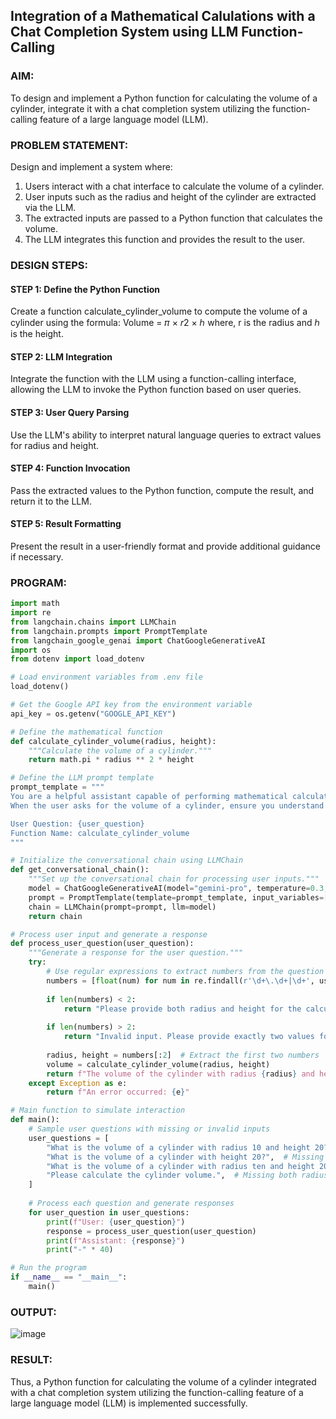 ## Integration of a Mathematical Calulations with a Chat Completion System using LLM Function-Calling

### AIM:
To design and implement a Python function for calculating the volume of a cylinder, integrate it with a chat completion system utilizing the function-calling feature of a large language model (LLM).

### PROBLEM STATEMENT:

Design and implement a system where:

1. Users interact with a chat interface to calculate the volume of a cylinder.
2. User inputs such as the radius and height of the cylinder are extracted via the LLM.
3. The extracted inputs are passed to a Python function that calculates the volume.
4. The LLM integrates this function and provides the result to the user.

### DESIGN STEPS:

#### STEP 1: Define the Python Function
Create a function calculate_cylinder_volume to compute the volume of a cylinder using the formula:
Volume = 𝜋 × 𝑟2 × ℎ
where, r is the radius and ℎ is the height.

#### STEP 2: LLM Integration
Integrate the function with the LLM using a function-calling interface, allowing the LLM to invoke the Python function based on user queries.

#### STEP 3: User Query Parsing
Use the LLM's ability to interpret natural language queries to extract values for radius and height.

#### STEP 4: Function Invocation
Pass the extracted values to the Python function, compute the result, and return it to the LLM.

#### STEP 5: Result Formatting
Present the result in a user-friendly format and provide additional guidance if necessary.

### PROGRAM:

```python
import math
import re
from langchain.chains import LLMChain
from langchain.prompts import PromptTemplate
from langchain_google_genai import ChatGoogleGenerativeAI
import os
from dotenv import load_dotenv

# Load environment variables from .env file
load_dotenv()

# Get the Google API key from the environment variable
api_key = os.getenv("GOOGLE_API_KEY") 

# Define the mathematical function
def calculate_cylinder_volume(radius, height):
    """Calculate the volume of a cylinder."""
    return math.pi * radius ** 2 * height

# Define the LLM prompt template
prompt_template = """
You are a helpful assistant capable of performing mathematical calculations. 
When the user asks for the volume of a cylinder, ensure you understand the input values (radius and height) and use the function `calculate_cylinder_volume` to compute the result.

User Question: {user_question}
Function Name: calculate_cylinder_volume
"""

# Initialize the conversational chain using LLMChain
def get_conversational_chain():
    """Set up the conversational chain for processing user inputs."""
    model = ChatGoogleGenerativeAI(model="gemini-pro", temperature=0.3, google_api_key=api_key)
    prompt = PromptTemplate(template=prompt_template, input_variables=["user_question"])
    chain = LLMChain(prompt=prompt, llm=model)
    return chain

# Process user input and generate a response
def process_user_question(user_question):
    """Generate a response for the user question."""
    try:
        # Use regular expressions to extract numbers from the question
        numbers = [float(num) for num in re.findall(r'\d+\.\d+|\d+', user_question)]
        
        if len(numbers) < 2:
            return "Please provide both radius and height for the calculation."
        
        if len(numbers) > 2:
            return "Invalid input. Please provide exactly two values for radius and height."
        
        radius, height = numbers[:2]  # Extract the first two numbers
        volume = calculate_cylinder_volume(radius, height)
        return f"The volume of the cylinder with radius {radius} and height {height} is {volume:.2f}."
    except Exception as e:
        return f"An error occurred: {e}"

# Main function to simulate interaction
def main():
    # Sample user questions with missing or invalid inputs
    user_questions = [
        "What is the volume of a cylinder with radius 10 and height 20?",  # Valid input
        "What is the volume of a cylinder with height 20?",  # Missing radius
        "What is the volume of a cylinder with radius ten and height 20?",  # Invalid radius format
        "Please calculate the cylinder volume.",  # Missing both radius and height
    ]
    
    # Process each question and generate responses
    for user_question in user_questions:
        print(f"User: {user_question}")
        response = process_user_question(user_question)
        print(f"Assistant: {response}")
        print("-" * 40)

# Run the program
if __name__ == "__main__":
    main()


```

### OUTPUT:

![image](https://github.com/user-attachments/assets/32b987bf-4bcb-445e-9c82-bae9b364ea8f)


### RESULT:

Thus, a Python function for calculating the volume of a cylinder integrated with a chat completion system utilizing the function-calling feature of a large language model (LLM) is implemented successfully.
